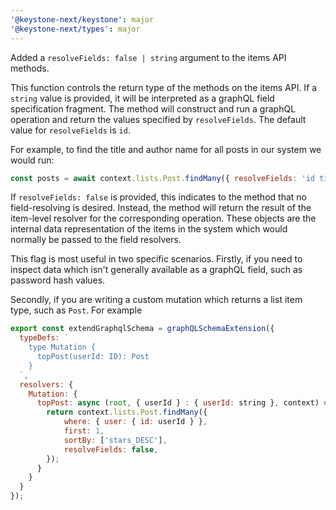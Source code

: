 ```yaml
---
'@keystone-next/keystone': major
'@keystone-next/types': major
---
```


Added a `resolveFields: false | string` argument to the items API methods.

This function controls the return type of the methods on the items API.
If a `string` value is provided, it will be interpreted as a graphQL field specification fragment.
The method will construct and run a graphQL operation and return the values specified by `resolveFields`.
The default value for `resolveFields` is `id`.

For example, to find the title and author name for all posts in our system we would run:

```js
const posts = await context.lists.Post.findMany({ resolveFields: 'id title author { id name }' })
```

If `resolveFields: false` is provided, this indicates to the method that no field-resolving is desired.
Instead, the method will return the result of the item-level resolver for the corresponding operation.
These objects are the internal data representation of the items in the system which would normally be passed to the field resolvers.

This flag is most useful in two specific scenarios. Firstly, if you need to inspect data which isn't generally available as a graphQL field, such as password hash values.

Secondly, if you are writing a custom mutation which returns a list item type, such as `Post`. For example

```js
export const extendGraphqlSchema = graphQLSchemaExtension({
  typeDefs: `
    type Mutation {
      topPost(userId: ID): Post
    }
  `,
  resolvers: {
    Mutation: {
      topPost: async (root, { userId } : { userId: string }, context) => {
        return context.lists.Post.findMany({
            where: { user: { id: userId } },
            first: 1,
            sortBy: ['stars_DESC'],
            resolveFields: false,
        });
      }
    }
  }
});
```
